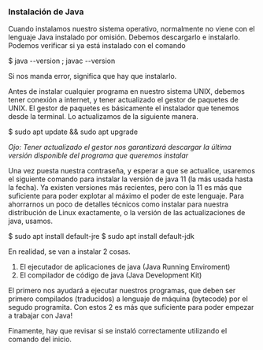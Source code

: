 ### Instalación de Java

Cuando instalamos nuestro sistema operativo, normalmente no viene con el lenguaje Java instalado por omisión. Debemos descargarlo e instalarlo. Podemos verificar si ya está instalado con el comando

$ java --version ; javac --version

Si nos manda error, significa que hay que instalarlo.

Antes de instalar cualquier programa en nuestro sistema UNIX, debemos tener conexión a internet, y tener actualizado el gestor de paquetes de UNIX. El gestor de paquetes es básicamente el instalador que tenemos desde la terminal. Lo actualizamos de la siguiente manera.

$ sudo apt update && sudo apt upgrade

*Ojo: Tener actualizado el gestor nos garantizará descargar la última versión disponible del programa que queremos instalar*

Una vez puesta nuestra contraseña, y esperar a que se actualice, usaremos el siguiente comando para instalar la versión de java 11 (la más usada hasta la fecha). Ya existen versiones más recientes, pero con la 11 es más que suficiente para poder explotar al máximo el poder de este lenguaje. Para ahorrarnos un poco de detalles técnicos como instalar para nuestra distribución de Linux exactamente, o la versión de las actualizaciones de java, usamos.

$ sudo apt install default-jre
$ sudo apt install default-jdk

En realidad, se van a instalar 2 cosas.

1. El ejecutador de aplicaciones de java (Java Running Enviroment)
2. El compilador de código de java (Java Development Kit)

El primero nos ayudará a ejecutar nuestros programas, que deben ser primero compilados (traducidos) a lenguaje de máquina (bytecode) por el segudo programita. Con estos 2 es más que suficiente para poder empezar a trabajar con Java!

Finamente, hay que revisar si se instaló correctamente utilizando el comando del inicio.
